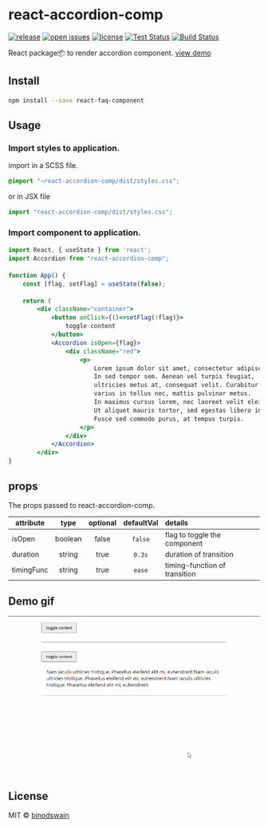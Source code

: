 # react-accordion-comp

[![release](https://badgen.net/npm/v/react-accordion-comp)](https://www.npmjs.com/package/react-accordion-comp)
[![open issues](https://badgen.net/github/open-issues/binodswain/react-accordion-comp)](https://github.com/binodswain/react-accordion-comp/issues)
[![license](https://badgen.net/github/license/binodswain/react-accordion-comp)](https://github.com/binodswain/react-accordion-comp/blob/master/LICENSE)
[![Test Status](https://github.com/binodswain/react-accordion-comp/workflows/Test/badge.svg)](https://github.com/binodswain/react-accordion-comp/actions?query=workflow%3ATest)
[![Build Status](https://github.com/binodswain/react-accordion-comp/workflows/Build/badge.svg)](https://github.com/binodswain/react-accordion-comp/actions?query=workflow%3ABuild)

React package📦 to render accordion component.
[view demo](https://binodswain.github.io/react-accordion-comp/)

## Install

```bash
npm install --save react-faq-component
```

## Usage

### Import styles to application.

import in a SCSS file.

```scss
@import "~react-accordion-comp/dist/styles.css";
```

or in JSX file

```jsx
import "react-accordion-comp/dist/styles.css";
```

### Import component to application.

```jsx
import React, { useState } from 'react';
import Accordion from "react-accordion-comp";

function App() {
    const [flag, setFlag] = useState(false);

    return (
        <div className="container">
            <button onClick={()=>setFlag(!flag)}>
                toggle content
            </button>
            <Accordion isOpen={flag}>
                <div className="red">
                    <p>
                        Lorem ipsum dolor sit amet, consectetur adipiscing elit.
                        In sed tempor sem. Aenean vel turpis feugiat,
                        ultricies metus at, consequat velit. Curabitur est nibh,
                        varius in tellus nec, mattis pulvinar metus.
                        In maximus cursus lorem, nec laoreet velit eleifend vel.
                        Ut aliquet mauris tortor, sed egestas libero interdum vitae.
                        Fusce sed commodo purus, at tempus turpis.
                    </p>
                </div>
            </Accordion>
        </div>
}
```

## props

The props passed to react-accordion-comp.

| attribute  |  type   | optional | defaultVal | details                       |
| ---------- | :-----: | :------: | :--------: | :---------------------------- |
| isOpen     | boolean |  false   |  `false`   | flag to toggle the component  |
| duration   | string  |   true   |   `0.3s`   | duration of transition        |
| timingFunc | string  |   true   |   `ease`   | timing-function of transition |

## Demo gif

![Screenshot 1](https://github.com/binodswain/react-accordion-comp/raw/master/example/accordion.gif "demo gif")

## License

MIT © [binodswain](https://github.com/binodswain)
